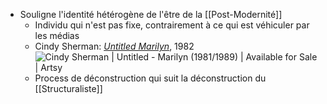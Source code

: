 - Souligne l'identité hétérogène de l'être de la [[Post-Modernité]]
	- Individu qui n'est pas fixe, contrairement à ce qui est véhiculer par les médias
	- Cindy Sherman: [*Untitled Marilyn*](https://www.artsy.net/artwork/cindy-sherman-untitled-marilyn-1982), 1982 ![Cindy Sherman | Untitled - Marilyn (1981/1989) | Available for Sale | Artsy](https://d7hftxdivxxvm.cloudfront.net/?height=800&quality=85&resize_to=fit&src=https%3A%2F%2Fd32dm0rphc51dk.cloudfront.net%2FHEB-7mfBBLP6qOZLKcFjBg%2Fmain.jpg&width=535)
	- Process de déconstruction qui suit la déconstruction du [[Structuraliste]]